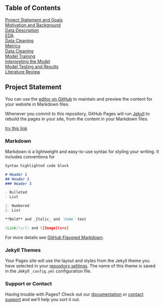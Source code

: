 ## Table of Contents
[Project Statement and Goals](https://github.com/john-daciuk/Spotify-repo/project-statement-and-goals.html) <br>
[Motivation and Background](https://github.com/john-daciuk/Spotify-repo/motivation-and-background.html) <br>
[Data Description](https://github.com/john-daciuk/Spotify-repo/data-description.html) <br>
[EDA](https://github.com/john-daciuk/Spotify-repo/eda.html) <br>
[Data Cleaning](https://github.com/john-daciuk/Spotify-repo/data-cleaning.html) <br>
[Metrics](https://github.com/john-daciuk/Spotify-repo/metrics.html) <br>
[Data Cleaning](https://github.com/john-daciuk/Spotify-repo/data-cleaning.html) <br>
[Model Training](https://github.com/john-daciuk/Spotify-repo/model-training.html) <br>
[Interpreting the Model](https://github.com/john-daciuk/Spotify-repo/interpreting-the-model.html) <br>
[Model Testing and Results](https://github.com/john-daciuk/Spotify-repo/model-testing-and-results.html) <br>
[Literature Review](https://github.com/john-daciuk/Spotify-repo/literature-review.html) <br>


## Project Statement

You can use the [editor on GitHub](https://github.com/john-daciuk/Spotify-repo/edit/master/README.md) to maintain and preview the content for your website in Markdown files.

Whenever you commit to this repository, GitHub Pages will run [Jekyll](https://jekyllrb.com/) to rebuild the pages in your site, from the content in your Markdown files.

[try this link](https://github.com/john-daciuk/Spotify-repo/new.index.html)

### Markdown

Markdown is a lightweight and easy-to-use syntax for styling your writing. It includes conventions for

```markdown
Syntax highlighted code block

# Header 1
## Header 2
### Header 3

- Bulleted
- List

1. Numbered
2. List

**Bold** and _Italic_ and `Code` text

[Link](url) and ![Image](src)
```

For more details see [GitHub Flavored Markdown](https://guides.github.com/features/mastering-markdown/).

### Jekyll Themes

Your Pages site will use the layout and styles from the Jekyll theme you have selected in your [repository settings](https://github.com/john-daciuk/Spotify-repo/settings). The name of this theme is saved in the Jekyll `_config.yml` configuration file.

### Support or Contact

Having trouble with Pages? Check out our [documentation](https://help.github.com/categories/github-pages-basics/) or [contact support](https://github.com/contact) and we’ll help you sort it out.
